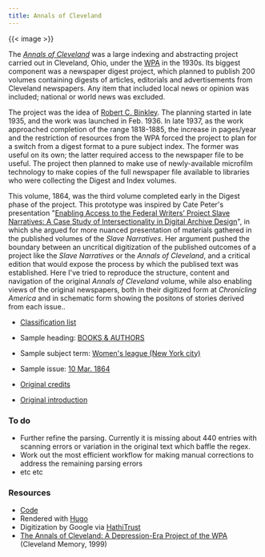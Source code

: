 ```yaml
---
title: Annals of Cleveland
---
```


{{< image >}}

The [*Annals of Cleveland*](http://www.clevelandmemory.org/speccoll/annals/) was a large indexing and abstracting project
carried out in Cleveland, Ohio, under the [WPA](https://en.wikipedia.org/wiki/Works_Progress_Administration) in the 1930s. Its biggest component was a
newspaper digest project, which planned to publish 200 volumes containing digests of articles, editorials and advertisements from Cleveland newspapers. Any item that included local news or opinion was included; national or world news was excluded.

The project was the idea of [Robert C. Binkley](https://en.wikipedia.org/wiki/Robert_C._Binkley). The  planning started in late 1935, and the work was launched in Feb. 1936. In late 1937, as the work approached completion of the range 1818-1885, the increase in pages/year and the restriction of resources from the WPA forced the project to plan for a switch from a digest format to a pure subject index. The former was useful on its own; the latter required access to the newspaper file to be useful. The project then planned to make use of newly-available microfilm technology to make copies of the full newspaper file available to libraries who were collecting the Digest and Index volumes.

This volume, 1864, was the third volume completed early in the Digest phase of the project. This prototype was inspired by Cate Peter's presentation "[Enabling Access to the Federal Writers’ Project Slave Narratives: A Case Study of Intersectionality in Digital Archive Design](https://www.youtube.com/watch?v=yi3t7MDO0IM)", in which she argued for more nuanced presentation of materials gathered in the published volumes of the *Slave Narratives*. Her argument pushed the boundary between an uncritical digitization of the published outcomes of a project like the *Slave Narratives* or the *Annals of Cleveland*, and a critical edition that would expose the process by which the publised text was established. Here I've tried to reproduce the structure, content and navigation of the original *Annals of Cleveland* volume, while also enabling views of the original newspapers, both in their digitized form at *Chronicling America* and in schematic form showing the positons of stories derived from each issue..

- [Classification list](classification/)
- Sample heading: [BOOKS & AUTHORS](headings/booksandauthors/)
- Sample subject term: [Women's league (New York city)](terms/womensleaguenewyorkcity/)
- Sample issue:  [10 Mar. 1864](issues/1864-03-10/)

- [Original credits](source/credits/)
- [Original introduction](source/introduction/)

### To do

- Further refine the parsing. Currently it is missing about 440 entries with scanning errors or variation in the original text which baffle the regex.
- Work out the most efficient workflow for making manual corrections to
  address the remaining parsing errors
- etc etc

### Resources

- [Code](https://github.com/pbinkley/annals-of-cleveland)
- Rendered with [Hugo](https://gohugo.io/)
- Digitization by Google via [HathiTrust](https://babel.hathitrust.org/cgi/ssd?id=iau.31858046133199)
- [The Annals of Cleveland: A Depression-Era Project of the WPA](http://www.clevelandmemory.org/speccoll/annals/) (Cleveland Memory, 1999)
